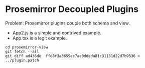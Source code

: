 # Prosemirror Decoupled Plugins

Problem: Prosemirror plugins couple both schema and view.

- App2.js is a simple and contrived example.
- App.tsx is a legit example.


```
cd prosemirror-view
git fetch --all
git diff ad436de  ffd8f3a8659ec7ae0ddeda81c31131d22d7b9536 > ../plugin.patch
```